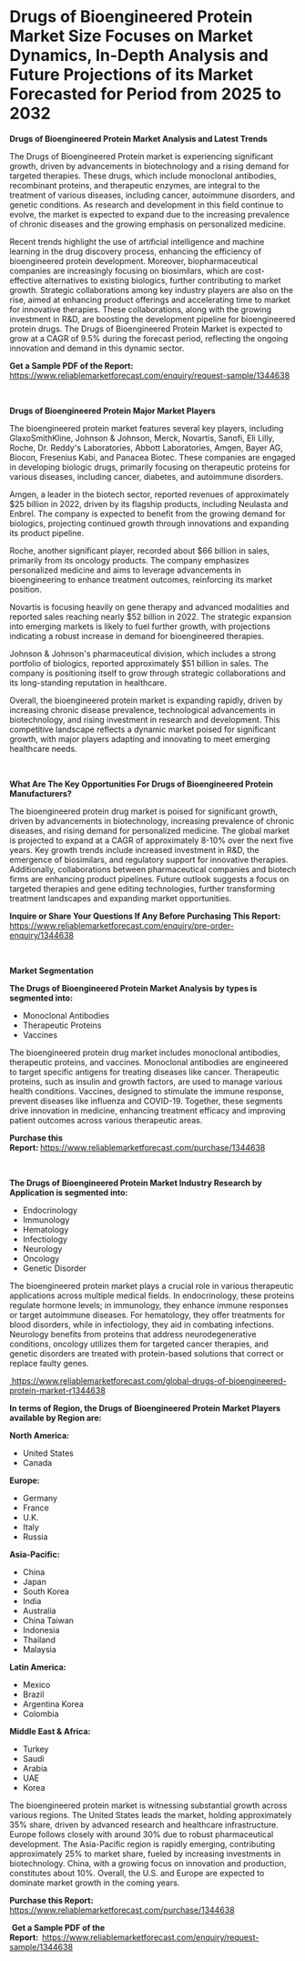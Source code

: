 <p><h1>Drugs of Bioengineered Protein Market Size Focuses on Market Dynamics, In-Depth Analysis and Future Projections of its Market Forecasted for Period from 2025 to 2032</h1></p><p><strong>Drugs of Bioengineered Protein Market Analysis and Latest Trends</strong></p>
<p><p>The Drugs of Bioengineered Protein market is experiencing significant growth, driven by advancements in biotechnology and a rising demand for targeted therapies. These drugs, which include monoclonal antibodies, recombinant proteins, and therapeutic enzymes, are integral to the treatment of various diseases, including cancer, autoimmune disorders, and genetic conditions. As research and development in this field continue to evolve, the market is expected to expand due to the increasing prevalence of chronic diseases and the growing emphasis on personalized medicine.</p><p>Recent trends highlight the use of artificial intelligence and machine learning in the drug discovery process, enhancing the efficiency of bioengineered protein development. Moreover, biopharmaceutical companies are increasingly focusing on biosimilars, which are cost-effective alternatives to existing biologics, further contributing to market growth. Strategic collaborations among key industry players are also on the rise, aimed at enhancing product offerings and accelerating time to market for innovative therapies. These collaborations, along with the growing investment in R&D, are boosting the development pipeline for bioengineered protein drugs. The Drugs of Bioengineered Protein Market is expected to grow at a CAGR of 9.5% during the forecast period, reflecting the ongoing innovation and demand in this dynamic sector.</p></p>
<p><strong>Get a Sample PDF of the Report:&nbsp;</strong> <a href="https://www.reliablemarketforecast.com/enquiry/request-sample/1344638?utm_campaign=2293&utm_medium=2&utm_source=Github&utm_content=ia&utm_term=19042025&utm_id=drugs-of-bioengineered-protein">https://www.reliablemarketforecast.com/enquiry/request-sample/1344638</a></p>
<p>&nbsp;</p>
<p><strong>Drugs of Bioengineered Protein Major Market Players</strong></p>
<p><p>The bioengineered protein market features several key players, including GlaxoSmithKline, Johnson & Johnson, Merck, Novartis, Sanofi, Eli Lilly, Roche, Dr. Reddy's Laboratories, Abbott Laboratories, Amgen, Bayer AG, Biocon, Fresenius Kabi, and Panacea Biotec. These companies are engaged in developing biologic drugs, primarily focusing on therapeutic proteins for various diseases, including cancer, diabetes, and autoimmune disorders.</p><p>Amgen, a leader in the biotech sector, reported revenues of approximately $25 billion in 2022, driven by its flagship products, including Neulasta and Enbrel. The company is expected to benefit from the growing demand for biologics, projecting continued growth through innovations and expanding its product pipeline.</p><p>Roche, another significant player, recorded about $66 billion in sales, primarily from its oncology products. The company emphasizes personalized medicine and aims to leverage advancements in bioengineering to enhance treatment outcomes, reinforcing its market position.</p><p>Novartis is focusing heavily on gene therapy and advanced modalities and reported sales reaching nearly $52 billion in 2022. The strategic expansion into emerging markets is likely to fuel further growth, with projections indicating a robust increase in demand for bioengineered therapies.</p><p>Johnson & Johnson's pharmaceutical division, which includes a strong portfolio of biologics, reported approximately $51 billion in sales. The company is positioning itself to grow through strategic collaborations and its long-standing reputation in healthcare.</p><p>Overall, the bioengineered protein market is expanding rapidly, driven by increasing chronic disease prevalence, technological advancements in biotechnology, and rising investment in research and development. This competitive landscape reflects a dynamic market poised for significant growth, with major players adapting and innovating to meet emerging healthcare needs.</p></p>
<p>&nbsp;</p>
<p><strong>What Are The Key Opportunities For Drugs of Bioengineered Protein Manufacturers?</strong></p>
<p><p>The bioengineered protein drug market is poised for significant growth, driven by advancements in biotechnology, increasing prevalence of chronic diseases, and rising demand for personalized medicine. The global market is projected to expand at a CAGR of approximately 8-10% over the next five years. Key growth trends include increased investment in R&D, the emergence of biosimilars, and regulatory support for innovative therapies. Additionally, collaborations between pharmaceutical companies and biotech firms are enhancing product pipelines. Future outlook suggests a focus on targeted therapies and gene editing technologies, further transforming treatment landscapes and expanding market opportunities.</p></p>
<p><strong>Inquire or Share Your Questions If Any Before Purchasing This Report:</strong> <a href="https://www.reliablemarketforecast.com/enquiry/pre-order-enquiry/1344638?utm_campaign=2293&utm_medium=2&utm_source=Github&utm_content=ia&utm_term=19042025&utm_id=drugs-of-bioengineered-protein">https://www.reliablemarketforecast.com/enquiry/pre-order-enquiry/1344638</a></p>
<p>&nbsp;</p>
<p><strong>Market Segmentation</strong></p>
<p><strong>The Drugs of Bioengineered Protein Market Analysis by types is segmented into:</strong></p>
<p><ul><li>Monoclonal Antibodies</li><li>Therapeutic Proteins</li><li>Vaccines</li></ul></p>
<p><p>The bioengineered protein drug market includes monoclonal antibodies, therapeutic proteins, and vaccines. Monoclonal antibodies are engineered to target specific antigens for treating diseases like cancer. Therapeutic proteins, such as insulin and growth factors, are used to manage various health conditions. Vaccines, designed to stimulate the immune response, prevent diseases like influenza and COVID-19. Together, these segments drive innovation in medicine, enhancing treatment efficacy and improving patient outcomes across various therapeutic areas.</p></p>
<p><strong>Purchase this Report:&nbsp;</strong><a href="https://www.reliablemarketforecast.com/purchase/1344638?utm_campaign=2293&utm_medium=2&utm_source=Github&utm_content=ia&utm_term=19042025&utm_id=drugs-of-bioengineered-protein">https://www.reliablemarketforecast.com/purchase/1344638</a></p>
<p>&nbsp;</p>
<p><strong>The Drugs of Bioengineered Protein Market Industry Research by Application is segmented into:</strong></p>
<p><ul><li>Endocrinology</li><li>Immunology</li><li>Hematology</li><li>Infectiology</li><li>Neurology</li><li>Oncology</li><li>Genetic Disorder</li></ul></p>
<p><p>The bioengineered protein market plays a crucial role in various therapeutic applications across multiple medical fields. In endocrinology, these proteins regulate hormone levels; in immunology, they enhance immune responses or target autoimmune diseases. For hematology, they offer treatments for blood disorders, while in infectiology, they aid in combating infections. Neurology benefits from proteins that address neurodegenerative conditions, oncology utilizes them for targeted cancer therapies, and genetic disorders are treated with protein-based solutions that correct or replace faulty genes.</p></p>
<p><a href="https://www.reliablemarketforecast.com/global-drugs-of-bioengineered-protein-market-r1344638?utm_campaign=2293&utm_medium=2&utm_source=Github&utm_content=ia&utm_term=19042025&utm_id=drugs-of-bioengineered-protein">&nbsp;https://www.reliablemarketforecast.com/global-drugs-of-bioengineered-protein-market-r1344638</a></p>
<p><strong>In terms of Region, the Drugs of Bioengineered Protein Market Players available by Region are:</strong></p>
<p>
    <p> <strong> North America: </strong>
        <ul>
            <li>United States</li>
            <li>Canada</li>
        </ul>
        </p> 
    <p> <strong> Europe: </strong>
        <ul>
            <li>Germany</li>
            <li>France</li>
            <li>U.K.</li>
            <li>Italy</li>
            <li>Russia</li>
        </ul>
        </p> 
    <p> <strong> Asia-Pacific: </strong>
        <ul>
            <li>China</li>
            <li>Japan</li>
            <li>South Korea</li>
            <li>India</li>
            <li>Australia</li>
            <li>China Taiwan</li>
            <li>Indonesia</li>
            <li>Thailand</li>
            <li>Malaysia</li>
        </ul>
        </p> 
    <p> <strong> Latin America: </strong>
        <ul>
            <li>Mexico</li>
            <li>Brazil</li>
            <li>Argentina Korea</li>
            <li>Colombia</li>
        </ul>
        </p> 
    <p> <strong> Middle East & Africa: </strong>
        <ul>
            <li>Turkey</li>
            <li>Saudi</li>
            <li>Arabia</li>
            <li>UAE</li>
            <li>Korea</li>
        </ul>
    </p>
    </p>
<p><p>The bioengineered protein market is witnessing substantial growth across various regions. The United States leads the market, holding approximately 35% share, driven by advanced research and healthcare infrastructure. Europe follows closely with around 30% due to robust pharmaceutical development. The Asia-Pacific region is rapidly emerging, contributing approximately 25% to market share, fueled by increasing investments in biotechnology. China, with a growing focus on innovation and production, constitutes about 10%. Overall, the U.S. and Europe are expected to dominate market growth in the coming years.</p></p>
<p><strong>Purchase this Report: </strong><a href="https://www.reliablemarketforecast.com/purchase/1344638?utm_campaign=2293&utm_medium=2&utm_source=Github&utm_content=ia&utm_term=19042025&utm_id=drugs-of-bioengineered-protein">https://www.reliablemarketforecast.com/purchase/1344638</a></p>
<p>&nbsp;<strong>Get a Sample PDF of the Report:&nbsp;&nbsp;</strong><a href="https://www.reliablemarketforecast.com/enquiry/request-sample/1344638?utm_campaign=2293&utm_medium=2&utm_source=Github&utm_content=ia&utm_term=19042025&utm_id=drugs-of-bioengineered-protein">https://www.reliablemarketforecast.com/enquiry/request-sample/1344638</a></p>
<p><strong></strong></p>
<p><p></p><p></p><p></p></p>